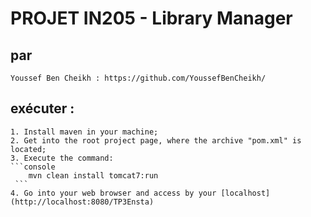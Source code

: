 # PROJET IN205 - Library Manager

## par
	Youssef Ben Cheikh : https://github.com/YoussefBenCheikh/

## exécuter :
	
	1. Install maven in your machine;
    2. Get into the root project page, where the archive "pom.xml" is located;
    3. Execute the command: 
    ```console
        mvn clean install tomcat7:run
     ```
    4. Go into your web browser and access by your [localhost](http://localhost:8080/TP3Ensta)

